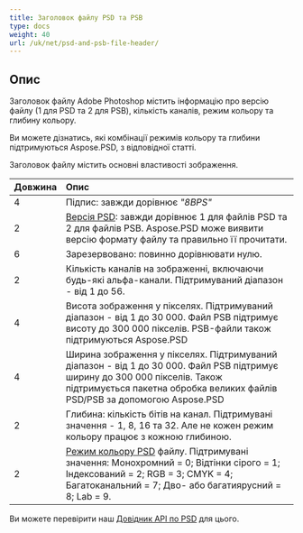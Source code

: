 ```yaml
---
title: Заголовок файлу PSD та PSB
type: docs
weight: 40
url: /uk/net/psd-and-psb-file-header/
---
```


## **Опис**
Заголовок файлу Adobe Photoshop містить інформацію про версію файлу (1 для PSD та 2 для PSB), кількість каналів, режим кольору та глибину кольору.

Ви можете дізнатись, які комбінації режимів кольору та глибини підтримуються Aspose.PSD, з відповідної статті.

Заголовок файлу містить основні властивості зображення.

|**Довжина**|**Опис**|
| :- | :- |
|4|Підпис: завжди дорівнює *"8BPS"*|
|2|[Версія PSD](https://reference.aspose.com/psd/net/aspose.psd.fileformats.psd/fileformatversion): завжди дорівнює 1 для файлів PSD та 2 для файлів PSB. Aspose.PSD може виявити версію формату файлу та правильно її прочитати.|
|6|Зарезервовано: повинно дорівнювати нулю.|
|2|Кількість каналів на зображенні, включаючи будь-які альфа-канали. Підтримуваний діапазон - від 1 до 56.|
|4|Висота зображення у пікселях. Підтримуваний діапазон - від 1 до 30 000. Файл PSB підтримує висоту до 300 000 пікселів. PSB-файли також підтримуються Aspose.PSD|
|4|Ширина зображення у пікселях. Підтримуваний діапазон - від 1 до 30 000. Файл PSB підтримує ширину до 300 000 пікселів. Також підтримується пакетна обробка великих файлів PSD/PSB за допомогою Aspose.PSD|
|2|Глибина: кількість бітів на канал. Підтримувані значення - 1, 8, 16 та 32. Але не кожен режим кольору працює з кожною глибиною.|
|2|[Режим кольору PSD](https://reference.aspose.com/psd/java/com.aspose.psd.fileformats.psd/ColorModes) файлу. Підтримувані значення: Монохромний = 0; Відтінки сірого = 1; Індексований = 2; RGB = 3; CMYK = 4; Багатоканальний = 7; Дво- або багатиярусний = 8; Lab = 9.|
Ви можете перевірити наш [Довідник API по PSD](https://reference.aspose.com/psd) для цього.
